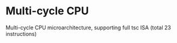 # Multi-cycle CPU

Multi-cycle CPU microarchitecture, supporting full tsc ISA (total 23 instructions)

